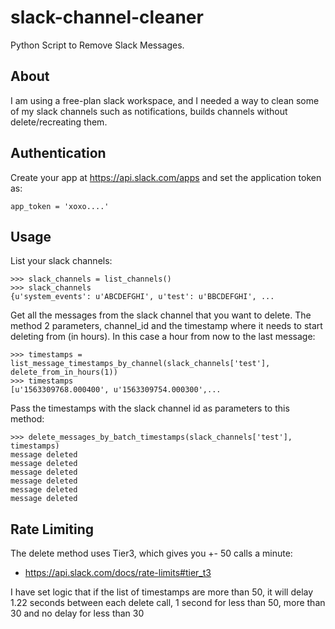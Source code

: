 # slack-channel-cleaner
Python Script to Remove Slack Messages. 

## About

I am using a free-plan slack workspace, and I needed a way to clean some of my slack channels such as notifications, builds channels without delete/recreating them.


## Authentication

Create your app at https://api.slack.com/apps and set the application token as:

```
app_token = 'xoxo....'
```

## Usage

List your slack channels:

```
>>> slack_channels = list_channels()
>>> slack_channels
{u'system_events': u'ABCDEFGHI', u'test': u'BBCDEFGHI', ...
```

Get all the messages from the slack channel that you want to delete. The method 2 parameters, channel_id and the timestamp where it needs to start deleting from (in hours). In this case a hour from now to the last message:

```
>>> timestamps = list_message_timestamps_by_channel(slack_channels['test'], delete_from_in_hours(1))
>>> timestamps
[u'1563309768.000400', u'1563309754.000300',...
```

Pass the timestamps with the slack channel id as parameters to this method:

```
>>> delete_messages_by_batch_timestamps(slack_channels['test'], timestamps)
message deleted
message deleted
message deleted
message deleted
message deleted
message deleted
```

## Rate Limiting

The delete method uses Tier3, which gives you +- 50 calls a minute:
- https://api.slack.com/docs/rate-limits#tier_t3

I have set logic that if the list of timestamps are more than 50, it will delay 1.22 seconds between each delete call, 1 second for less than 50, more than 30 and no delay for less than 30 
